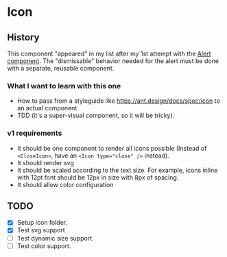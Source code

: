 # Icon

## History

This component "appeared" in my list after my 1st attempt with the [Alert component](../Alert/index.md). The "dismissable" behavior needed for the alert must be done with a separate, reusable component.


### What I want to learn with this one
* How to pass from a styleguide like https://ant.design/docs/spec/icon to an actual component
* TDD (it's a super-visual component, so it will be tricky).

### v1 requirements
* It should be one component to render all icons possible (Instead of `<CloseIcon>`, have an `<Icon type="close" />` instead).
* It should render svg
* It should be scaled according to the text size. For example, icons inline with 12pt font should be 12px in size with 8px of spacing.
* It should allow color configuration

## TODO
- [x] Setup icon folder.
- [x] Test svg support
- [ ] Test dynamic size support.
- [ ] Test color support.